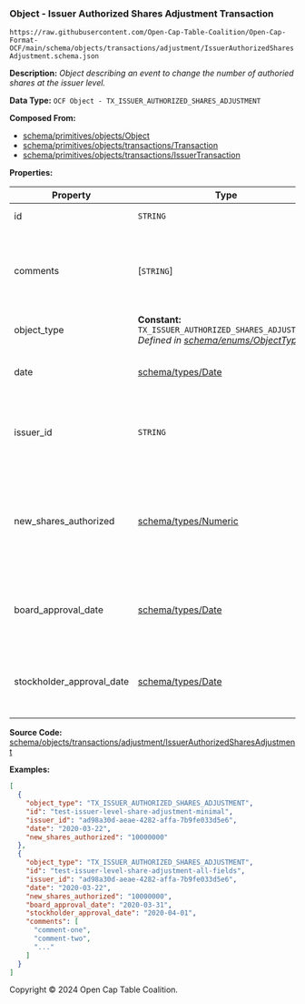 ### Object - Issuer Authorized Shares Adjustment Transaction

`https://raw.githubusercontent.com/Open-Cap-Table-Coalition/Open-Cap-Format-OCF/main/schema/objects/transactions/adjustment/IssuerAuthorizedSharesAdjustment.schema.json`

**Description:** _Object describing an event to change the number of authoried shares at the issuer level._

**Data Type:** `OCF Object - TX_ISSUER_AUTHORIZED_SHARES_ADJUSTMENT`

**Composed From:**

- [schema/primitives/objects/Object](../../../primitives/objects/Object.md)
- [schema/primitives/objects/transactions/Transaction](../../../primitives/objects/transactions/Transaction.md)
- [schema/primitives/objects/transactions/IssuerTransaction](../../../primitives/objects/transactions/IssuerTransaction.md)

**Properties:**

| Property                  | Type                                                                                                                            | Description                                                                             | Required   |
| ------------------------- | ------------------------------------------------------------------------------------------------------------------------------- | --------------------------------------------------------------------------------------- | ---------- |
| id                        | `STRING`                                                                                                                        | Identifier for the object                                                               | `REQUIRED` |
| comments                  | [`STRING`]                                                                                                                      | Unstructured text comments related to and stored for the object                         | -          |
| object_type               | **Constant:** `TX_ISSUER_AUTHORIZED_SHARES_ADJUSTMENT`</br>_Defined in [schema/enums/ObjectType](../../../enums/ObjectType.md)_ | Object type field                                                                       | `REQUIRED` |
| date                      | [schema/types/Date](../../../types/Date.md)                                                                                     | Date on which the transaction occurred                                                  | `REQUIRED` |
| issuer_id                 | `STRING`                                                                                                                        | Identifier of the Issuer object, a subject of this transaction                          | `REQUIRED` |
| new_shares_authorized     | [schema/types/Numeric](../../../types/Numeric.md)                                                                               | The new number of shares authorized for this issuer as of the event of this transaction | `REQUIRED` |
| board_approval_date       | [schema/types/Date](../../../types/Date.md)                                                                                     | Date on which the board approved the change to the issuer                               | -          |
| stockholder_approval_date | [schema/types/Date](../../../types/Date.md)                                                                                     | Date on which the stockholders approved the change to the issuer                        | -          |

**Source Code:** [schema/objects/transactions/adjustment/IssuerAuthorizedSharesAdjustment](../../../../../../schema/objects/transactions/adjustment/IssuerAuthorizedSharesAdjustment.schema.json)

**Examples:**

```json
[
  {
    "object_type": "TX_ISSUER_AUTHORIZED_SHARES_ADJUSTMENT",
    "id": "test-issuer-level-share-adjustment-minimal",
    "issuer_id": "ad98a30d-aeae-4282-affa-7b9fe033d5e6",
    "date": "2020-03-22",
    "new_shares_authorized": "10000000"
  },
  {
    "object_type": "TX_ISSUER_AUTHORIZED_SHARES_ADJUSTMENT",
    "id": "test-issuer-level-share-adjustment-all-fields",
    "issuer_id": "ad98a30d-aeae-4282-affa-7b9fe033d5e6",
    "date": "2020-03-22",
    "new_shares_authorized": "10000000",
    "board_approval_date": "2020-03-31",
    "stockholder_approval_date": "2020-04-01",
    "comments": [
      "comment-one",
      "comment-two",
      "..."
    ]
  }
]
```

Copyright © 2024 Open Cap Table Coalition.
